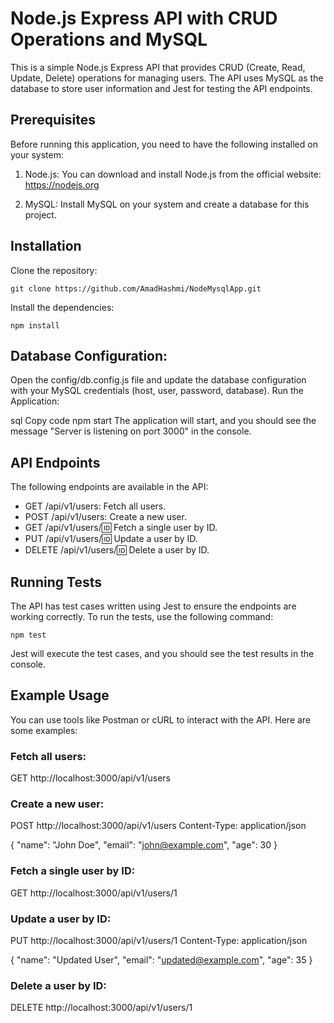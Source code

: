 # Node.js Express API with CRUD Operations and MySQL

This is a simple Node.js Express API that provides CRUD (Create, Read, Update, Delete) operations for managing users. The API uses MySQL as the database to store user information and Jest for testing the API endpoints.

## Prerequisites

Before running this application, you need to have the following installed on your system:

1. Node.js: You can download and install Node.js from the official website: https://nodejs.org

1. MySQL: Install MySQL on your system and create a database for this project.

## Installation

Clone the repository:

```
git clone https://github.com/AmadHashmi/NodeMysqlApp.git
```

Install the dependencies:

```
npm install
```

## Database Configuration:

Open the config/db.config.js file and update the database configuration with your MySQL credentials (host, user, password, database).
Run the Application:

sql
Copy code
npm start
The application will start, and you should see the message "Server is listening on port 3000" in the console.

## API Endpoints

The following endpoints are available in the API:

- GET /api/v1/users: Fetch all users.
- POST /api/v1/users: Create a new user.
- GET /api/v1/users/:id: Fetch a single user by ID.
- PUT /api/v1/users/:id: Update a user by ID.
- DELETE /api/v1/users/:id: Delete a user by ID.

## Running Tests

The API has test cases written using Jest to ensure the endpoints are working correctly. To run the tests, use the following command:

```
npm test
```

Jest will execute the test cases, and you should see the test results in the console.

## Example Usage

You can use tools like Postman or cURL to interact with the API. Here are some examples:

### Fetch all users:

GET http://localhost:3000/api/v1/users

### Create a new user:

POST http://localhost:3000/api/v1/users
Content-Type: application/json

{
"name": "John Doe",
"email": "john@example.com",
"age": 30
}

### Fetch a single user by ID:

GET http://localhost:3000/api/v1/users/1

### Update a user by ID:

PUT http://localhost:3000/api/v1/users/1
Content-Type: application/json

{
"name": "Updated User",
"email": "updated@example.com",
"age": 35
}

### Delete a user by ID:

DELETE http://localhost:3000/api/v1/users/1
